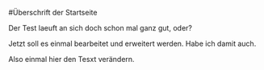 #Überschrift der Startseite

Der Test laeuft an sich doch schon mal ganz gut, oder?

Jetzt soll es einmal bearbeitet und erweitert werden. Habe ich damit auch.

Also einmal hier den Tesxt verändern.